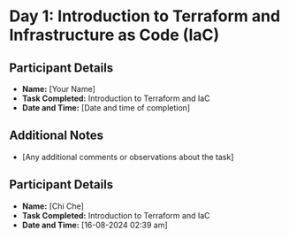 # Day 1: Introduction to Terraform and Infrastructure as Code (IaC)

## Participant Details
- **Name:** [Your Name]
- **Task Completed:** Introduction to Terraform and IaC
- **Date and Time:** [Date and time of completion]

## Additional Notes
- [Any additional comments or observations about the task]

## Participant Details
- **Name:** [Chi Che]
- **Task Completed:** Introduction to Terraform and IaC
- **Date and Time:** [16-08-2024 02:39 am]
